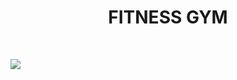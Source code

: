<h1 align="center"> FITNESS GYM</h1><br>

<img src="https://github.com/AbhiGaikwad-7/FITNESS-GYM-/blob/main/fitnessgym.png?raw=true"/><br>

